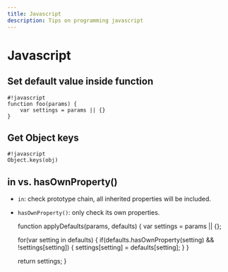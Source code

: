 ```yaml
---
title: Javascript
description: Tips on programming javascript
---
```


Javascript
==========


Set default value inside function
---------------------------------

    #!javascript
    function foo(params) {
        var settings = params || {}
    }

Get Object keys
---------------

    #!javascript
    Object.keys(obj)

in vs. hasOwnProperty()
-----------------------

* ``in``: check prototype chain, all inherited properties will be included.
* ``hasOwnProperty()``: only check its own properties.

    function applyDefaults(params, defaults) {
    var settings = params || {};

    for(var setting in defaults) {
      if(defaults.hasOwnProperty(setting) && !settings[setting]) {
        settings[setting] = defaults[setting];
      }
    }

    return settings;
  }